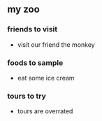 ## my zoo
### friends to visit
- visit our friend the monkey
### foods to sample
- eat some ice cream
### tours to try
- tours are overrated
